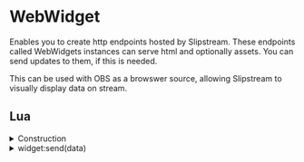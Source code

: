 ﻿# WebWidget

Enables you to create http endpoints hosted by Slipstream. These endpoints called WebWidgets 
instances can serve html and optionally assets. You can send updates to them, if this is needed.

This can be used with OBS as a browswer source, allowing Slipstream to visually
display data on stream.

## Lua

<details><summary>Construction</summary><br />

```lua
local webwidget = require("api/webwidget"):instance(config)
```

This will return a WebWidget instance and create it if it does not exists.

`config` is the initial configuration of the instance if one needs to be created. 
It is a table with one or more keys as defined below.

| Parameter   | Type          | Default    | Description                    |
| :---------- | :-----------: | :--------: | :----------------------------- |
| id          | string        |            | Mandatory: Id of this instance |
| type        | string        |            | Mandatory: WebWidget type      |
| data        | lua table-    |  nil       | Optional: Initial data         |

When creating an instance, Slipstream will start up an embedded HTTP server, serving
that endpoint. URL is shown in the console, but will be http://127.0.0.1:1919/instances/<id>,
where <id> is replaced with the id provided to the instance. The endpoint is removed
when no longer referenced from Lua. 

In Slipstream data directory, you'll find a WebWidgets directory. The content of this directory 
is served via http://127.0.0.1:1919/webwidgets/ allowing you to have you javascript,
css, images and other assets located here. 

The WebWidget directory, will also require an index.html exists in a subdirectory with the same
name as provided as the WebWidgetType.

For example: 
```lua
local webwidget = require("api/webwidget"):instance({ id = "mywidget", type = "test", data = "Hello")
```

Will create the endpoint http://127.0.0.1:1919/instances/wmywidget. If you go to this URL with
you browser, it will serve `WebWidget\test\index.html`. If this file does not exist, Slipstream
will not create the endpoint, but show a message in the console saying it is ignoring it.

The `index.html` file should be based on the following template
```html
<!DOCTYPE html>
<html>
<head>
    {{SLIPSTREAM_HEADERS}}
    <link type="text/css" rel="stylesheet" href="{{ASSETS}}/style.css"/>
</head>
<body class="flagborder-none" {{SLIPSTREAM_BODY_ATTRS}}>
    <script type="text/javascript">
        function onData(data) {
            document.body.className = "flagborder-" + data
        }
    </script>
</body>
</html>
```

For most part, this is regular HTML, except there are a few special strings:

| Name   | Required | Description                    |
| :-------- | :-----------:| :----------------------------- |
| {{SLIPSTREAM_HEADERS}} | Yes  | Needs to be in the <head>-tags for your HTML document. This will include javascript needed for the WebWidget to work |
| {{SLIPSTREAM_BODY_ATTRS}} | Yes | Needs to be a part of your <body>-tag. e.g: `<body {{SLIPSTREAM_BODY_ATTRS}}>` |
| {{ASSETS}} | No | Will be replaced with the path to the WebWidgets assets directory (a subdirectory under `WebWidget` in your Slipstream data Directory) | 

To get access to the data provided, you need to define a javascript function named `onData`, 
taking one argument, `data`, which is whatever data sent to the WebWidget. Additional two other javascript functions can
be implemented. `onConnect` (takes no arguments) and `onDisconnect()`, these are triggered when connecting/disconnecting to
Slipstream backend. It's optinal to implement these, but can be used to implement a "ghosted" view of the widget, 
not connected to Slipstream.

There are also three global variables available: `ASSETS` (for the assets path), `INSTANCE_ID` and finally `WEB_WIDGET_TYPE`

See `widget:send(data)` for how to send data to your widget.

If you want to send data to your Lua script from the webwidget, you can do so by using `sendData(data)`, where `data` can be anything. 
When sending data, this will be received in Lua scripts as `WebWidgetData` event. 
</details>

<details><summary>widget:send(data)</summary><br />
Delivers data to the WebWidget. Data itself is unparsed so it can be formatted in whatever
way that is appropiate. The callback in the `index.html` will receive it as-is. So you can
provide a string, json, numbers and so on. You will need to make the callback parse it, and 
handle it as needed.

```lua
local webwidget = require("api/webwidget"):instance(config)
webwidget:send("green")
```
